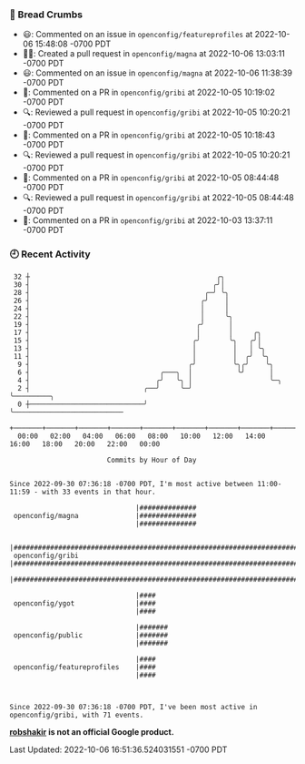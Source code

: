 ### 🍞 Bread Crumbs

 * 😃: Commented on an issue in `openconfig/featureprofiles` at 2022-10-06 15:48:08 -0700 PDT
 * ✍🏼: Created a pull request in `openconfig/magna` at 2022-10-06 13:03:11 -0700 PDT
 * 😃: Commented on an issue in `openconfig/magna` at 2022-10-06 11:38:39 -0700 PDT
 * 💬: Commented on a PR in  `openconfig/gribi` at 2022-10-05 10:19:02 -0700 PDT
 * 🔍: Reviewed a pull request in  `openconfig/gribi` at 2022-10-05 10:20:21 -0700 PDT
 * 💬: Commented on a PR in  `openconfig/gribi` at 2022-10-05 10:18:43 -0700 PDT
 * 🔍: Reviewed a pull request in  `openconfig/gribi` at 2022-10-05 10:20:21 -0700 PDT
 * 💬: Commented on a PR in  `openconfig/gribi` at 2022-10-05 08:44:48 -0700 PDT
 * 🔍: Reviewed a pull request in  `openconfig/gribi` at 2022-10-05 08:44:48 -0700 PDT
 * 💬: Commented on a PR in  `openconfig/gribi` at 2022-10-03 13:37:11 -0700 PDT

### 🕘 Recent Activity
```
 32 ┼                                              ╭╮
 30 ┤                                             ╭╯│
 28 ┤                                           ╭─╯ ╰╮
 26 ┤                                          ╭╯    │
 24 ┤                                          │     │
 22 ┤                                          │     ╰╮
 19 ┤                                         ╭╯      │
 17 ┤                                         │       │     ╭╮
 15 ┤                                        ╭╯       ╰╮   ╭╯│
 13 ┤                                        │         │   │ ╰╮
 11 ┤                                        │         │  ╭╯  ╰╮
  9 ┤                                       ╭╯         ╰╮╭╯    ╰╮
  6 ┤                                ╭───╮  │           ╰╯      │
  4 ┤                               ╭╯   ╰╮ │                   ╰─╮
  2 ┤                            ╭──╯     ╰─╯                     ╰─────────╮
  0 ┼────────────────────────────╯                                          ╰───────────────────────────
    +───────+───────+───────+───────+───────+───────+───────+───────+───────+───────+───────+───────+────
  00:00   02:00   04:00   06:00   08:00   10:00   12:00   14:00   16:00   18:00   20:00   22:00   00:00   

						Commits by Hour of Day


Since 2022-09-30 07:36:18 -0700 PDT, I'm most active between 11:00-11:59 - with 33 events in that hour.

```



```
                               |##############
 openconfig/magna              |##############
                               |##############

                               |#######################################################################
 openconfig/gribi              |#######################################################################
                               |#######################################################################

                               |####
 openconfig/ygot               |####
                               |####

                               |#######
 openconfig/public             |#######
                               |#######

                               |####
 openconfig/featureprofiles    |####
                               |####



Since 2022-09-30 07:36:18 -0700 PDT, I've been most active in openconfig/gribi, with 71 events.

```
**[robshakir](mailto:robjs@google.com) is not an official Google product.**  


Last Updated: 2022-10-06 16:51:36.524031551 -0700 PDT
